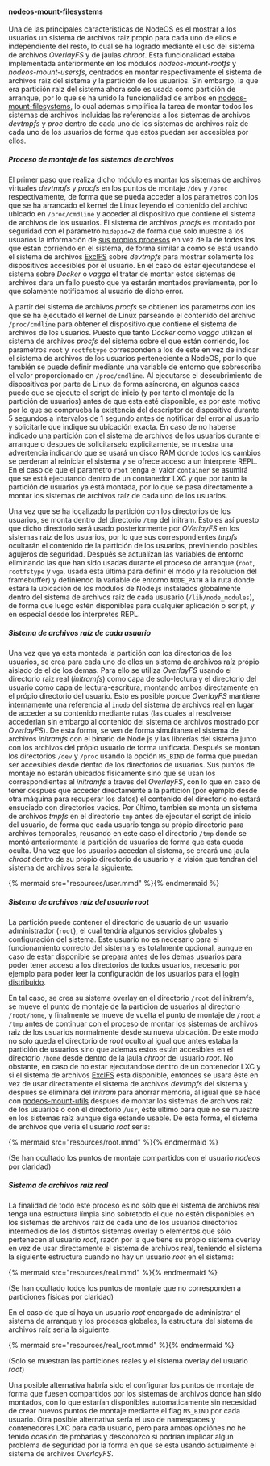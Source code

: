 #### nodeos-mount-filesystems

Una de las principales caracteristicas de NodeOS es el mostrar a los usuarios un
sistema de archivos raiz propio para cada uno de ellos e independiente del resto,
lo cual se ha logrado mediante el uso del sistema de archivos *OverlayFS* y de
jaulas *chroot*. Esta funcionalidad estaba implementada anteriormente en los
módulos *nodeos-mount-rootfs* y *nodeos-mount-usersfs*, centrados en montar
respectivamente el sistema de archivos raiz del sistema y la partición de los
usuarios. Sin embargo, la que era partición raiz del sistema ahora solo es usada
como partición de arranque, por lo que se ha unido la funcionalidad de ambos en
[nodeos-mount-filesystems](https://github.com/piranna/nodeos-mount-filesystems),
lo cual ademas simplifica la tarea de montar todos los sistemas de archivos
incluidas las referencias a los sistemas de archivos *devtmpfs* y *proc* dentro
de cada uno de los sistemas de archivos raiz de cada uno de los usuarios de
forma que estos puedan ser accesibles por ellos.

##### Proceso de montaje de los sistemas de archivos

El primer paso que realiza dicho módulo es montar los sistemas de archivos
virtuales *devtmpfs* y *procfs* en los puntos de montaje `/dev` y `/proc`
respectivamente, de forma que se pueda acceder a los parametros con los que se
ha arrancado el kernel de Linux leyendo el contenido del archivo ubicado en
`/proc/cmdline` y acceder al dispositivo que contiene el sistema de archivos
de los usuarios. El sistema de archivos *procfs* es montado por seguridad con el
parametro `hidepid=2` de forma que solo muestre a los usuarios la información de
[sus propios procesos](http://www.cyberciti.biz/faq/linux-hide-processes-from-other-users)
en vez de la de todos los que estan corriendo en el sistema, de forma similar a
como se está usando el sistema de archivos [ExclFS](ExclFS.html) sobre
*devtmpfs* para mostrar solamente los dispositivos accesibles por el usuario. En
el caso de estar ejecutandose el sistema sobre *Docker* o *vagga* el tratar de
montar estos sistemas de archivos dara un fallo puesto que ya estarán montados
previamente, por lo que solamente notificamos al usuario de dicho error.

A partir del sistema de archivos *procfs* se obtienen los parametros con los que
se ha ejecutado el kernel de Linux parseando el contenido del archivo
`/proc/cmdline` para obtener el dispositivo que contiene el sistema de archivos
de los usuarios. Puesto que tanto *Docker* como *vagga* utilizan el sistema de
archivos *procfs* del sistema sobre el que están corriendo, los parametros
`root` y `rootfstype` corresponden a los de este en vez de indicar el sistema de
archivos de los usuarios perteneciente a NodeOS, por lo que también se puede
definir mediante una variable de entorno que sobrescriba el valor proporcionado
en `/proc/cmdline`. Al ejecutarse el descubrimiento de dispositivos por parte de
Linux de forma asíncrona, en algunos casos puede que se ejecute el script de
inicio (y por tanto el montaje de la partición de usuarios) antes de que esta
esté disponible, es por este motivo por lo que se comprueba la existencia del
descriptor de dispositivo durante 5 segundos a intervalos de 1 segundo antes de
notificar del error al usuario y solicitarle que indique su ubicación exacta. En
caso de no haberse indicado una partición con el sistema de archivos de los
usuarios durante el arranque o despues de solicitarselo explicitamente, se
muestra una advertencia indicando que se usará un disco RAM donde todos los
cambios se perderan al reiniciar el sistema y se ofrece acceso a un interprete
REPL. En el caso de que el parametro `root` tenga el valor `container` se
asumirá que se está ejecutando dentro de un contanedor LXC y que por tanto la
partición de usuarios ya está montada, por lo que se pasa directamente a montar
los sistemas de archivos raíz de cada uno de los usuarios.

Una vez que se ha localizado la partición con los directorios de los usuarios,
se monta dentro del directorio `/tmp` del initram. Esto es así puesto que dicho
directorio será usado posteriormente por *OVerlayFS* en los sistemas raíz de los
usuarios, por lo que sus correspondientes *tmpfs* ocultarán el contenido de la
partición de los usuarios, previniendo posibles agujeros de seguridad. Después
se actualízan las variables de entorno eliminando las que han sido usadas
durante el proceso de arranque (`root`, `rootfstype` y `vga`, usada esta última
para definir el modo y la resolución del framebuffer) y definiendo la variable
de entorno `NODE_PATH` a la ruta donde estará la ubicación de los módulos de
Node.js instalados globalmente dentro del sistema de archivos raiz de cada
ususario (`/lib/node_modules`), de forma que luego estén disponibles para
cualquier aplicación o script, y en especial desde los interpretes REPL.

##### Sistema de archivos raíz de cada usuario

Una vez que ya esta montada la partición con los directorios de los usuarios, se
crea para cada uno de ellos un sistema de archivos raíz própio aislado de el de
los demas. Para ello se utiliza *OverlayFS* usando el directorio raiz real
(*initramfs*) como capa de solo-lectura y el directorio del usuario como capa de
lectura-escritura, montando ambos directamente en el própio directorio del
usuario. Esto es posible porque *OverlayFS* mantiene internamente una referencia
al `inodo` del sistema de archivos real en lugar de acceder a su contenido
mediante rutas (las cuales al resolverse accederian sin embargo al contenido del
sistema de archivos mostrado por *OverlayFS*). De esta forma, se ven de forma
simultanea el sistema de archivos *initramfs* con el binario de Node.js y las
librerías del sistema junto con los archivos del própio usuario de forma
unificada. Después se montan los directorios `/dev` y `/proc` usando la opción
`MS_BIND` de forma que puedan ser accesibles desde dentro de los directorios de
usuarios. Sus puntos de montaje no estarán ubicados físicamente sino que se usan
los correspondientes al *initramfs* a traves del *OverlayFS*, con lo que en caso
de tener despues que acceder directamente a la partición (por ejemplo desde otra
máquina para recuperar los datos) el contenído del directorio no estará
ensuciado con directorios vacios. Por último, también se monta un sistema de
archivos *tmpfs* en el directorio `tmp` antes de ejecutar el script de inicio
del usuario, de forma que cada usuario tenga su própio directorio para archivos
temporales, reusando en este caso el directorio `/tmp` donde se montó
anteriormente la partición de usuarios de forma que esta queda oculta. Una vez
que los usuarios accedan al sistema, se creará una jaula *chroot* dentro de su
própio directorio de usuario y la visión que tendran del sistema de archivos
sera la siguiente:

{% mermaid src="resources/user.mmd" %}{% endmermaid %}

##### Sistema de archivos raíz del usuario *root*

La partición puede contener el directorio de usuario de un usuario administrador
(`root`), el cual tendría algunos servicios globales y configuración del sistema.
Este usuario no es necesario para el funcionamiento correcto del sistema y es
totalmente opcional, aunque en caso de estar disponible se prepara antes de los
demas usuarios para poder tener acceso a los directorios de todos usuarios,
necesario por ejemplo para poder leer la configuración de los usuarios para el
[login distribuido](logon.html).

En tal caso, se crea su sistema overlay en el directorio `/root` del initramfs,
se mueve el punto de montaje de la partición de usuarios al directorio
`/root/home`, y finalmente se mueve de vuelta el punto de montaje de `/root` a
`/tmp` antes de continuar con el proceso de montar los sistemas de archivos raiz
de los usuarios normalmente desde su nueva ubicación. De este modo no solo queda
el directorio de *root* oculto al igual que antes estaba la partición de
usuarios sino que ademas estos están accesibles en el directorio `/home` desde
dentro de la jaula *chroot* del usuario *root*. No obstante, en caso de no estar
ejecutandose dentro de un contenedor LXC y si el sistema de archivos
[ExclFS](ExclFS.html) esta disponible, entonces se usara éste en vez de usar
directamente el sistema de archivos *devtmpfs* del sistema y despues se
eliminará del *initram* para ahorrar memoria, al igual que se hace con
[nodeos-mount-utils](nodeos-mount-utils.html) despues de montar los sistemas de
archivos raíz de los usuarios o con el directorio `/usr`, éste último para que
no se muestre en los sistemas raíz aunque siga estando usable. De esta forma, el
sistema de archivos que veria el usuario *root* seria:

{% mermaid src="resources/root.mmd" %}{% endmermaid %}

(Se han ocultado los puntos de montaje compartidos con el usuario *nodeos* por
claridad)

##### Sistema de archivos raíz real

La finalidad de todo este proceso es no sólo que el sistema de archivos real
tenga una estructura límpia sino sobretodo el que no estén disponibles en los
sistemas de archivos raíz de cada uno de los usuarios directorios intermedios de
los distíntos sistemas overlay o elementos que sólo pertenecen al usuario *root*,
razón por la que tiene su própio sistema overlay en vez de usar directamente el
sistema de archivos real, teniendo el sistema la siguiente estructura cuando no
hay un usuario *root* en el sistema:

{% mermaid src="resources/real.mmd" %}{% endmermaid %}

(Se han ocultado todos los puntos de montaje que no corresponden a particiones
físicas por claridad)

En el caso de que sí haya un usuario *root* encargado de administrar el sistema
de arranque y los procesos globales, la estructura del sistema de archivos raíz
seria la siguiente:

{% mermaid src="resources/real_root.mmd" %}{% endmermaid %}

(Solo se muestran las particiones reales y el sistema overlay del usuario *root*)

Una posible alternativa habría sido el configurar los puntos de montaje de forma
que fuesen compartidos por los sistemas de archivos donde han sido montados, con
lo que estarían disponibles automaticamente sin necesidad de crear nuevos puntos
de montaje mediante el flag `MS_BIND` por cada usuario. Otra posible alternativa
sería el uso de namespaces y contenedores LXC para cada usuario, pero para ambas
opciónes no he tenido ocasión de probarlas y desconozco si podrían implicar
algun problema de seguridad por la forma en que se esta usando actualmente el
sistema de archivos *OverlayFS*.

